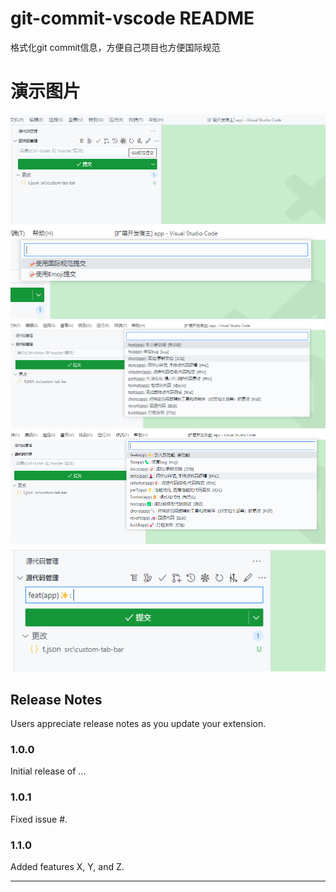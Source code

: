 # git-commit-vscode README

格式化git commit信息，方便自己项目也方便国际规范

# 演示图片
![](https://raw.githubusercontent.com/Rakers1024/rakers-git-commit-vscode/master/static/temp1.jpg)
![](https://raw.githubusercontent.com/Rakers1024/rakers-git-commit-vscode/master/static/temp2.jpg)
![](https://raw.githubusercontent.com/Rakers1024/rakers-git-commit-vscode/master/static/temp3.jpg)
![](https://raw.githubusercontent.com/Rakers1024/rakers-git-commit-vscode/master/static/temp4.jpg)
![](https://raw.githubusercontent.com/Rakers1024/rakers-git-commit-vscode/master/static/temp5.jpg)

## Release Notes

Users appreciate release notes as you update your extension.

### 1.0.0

Initial release of ...

### 1.0.1

Fixed issue #.

### 1.1.0

Added features X, Y, and Z.

---
